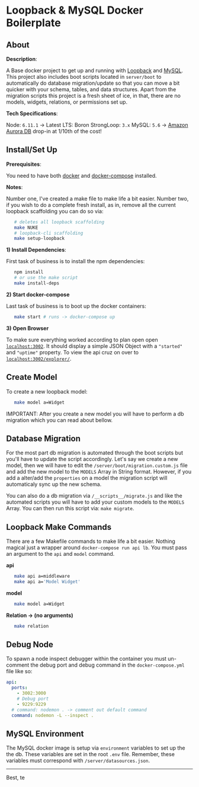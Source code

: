 # Loopback & MySQL Docker Boilerplate

## About

__Description__:

A Base docker project to get up and running with [Loopback](http://loopback.io) and [MySQL](https://www.mysql.com/). This project also includes boot scripts located in `server/boot` to automatically do database migration/update so that you can move a bit quicker with your schema, tables, and data structures. Apart from the migration scripts this project is a fresh sheet of ice, in that, there are no models, widgets, relations, or permissions set up.

__Tech Specifications__:

Node: `6.11.1` -> Latest LTS: Boron
StrongLoop: `3.x`
MySQL: `5.6` -> [Amazon Aurora DB](https://aws.amazon.com/rds/aurora/) drop-in at 1/10th of the cost!

## Install/Set Up

__Prerequisites__:

You need to have both [docker](https://docs.docker.com/engine/installation/) and [docker-compose](https://docs.docker.com/compose/install/) installed.

__Notes__:

Number one, I've created a make file to make life a bit easier. Number two, if you wish to do a complete fresh install, as in, remove all the current loopback scaffolding you can do so via:

```bash
   # deletes all loopback scaffolding
   make NUKE
   # loopback-cli scaffolding
   make setup-loopback
```

__1) Install Dependencies__:

First task of business is to install the npm dependencies:

```bash
   npm install
   # or use the make script
   make install-deps
```

__2) Start docker-compose__

Last task of business is to boot up the docker containers:

```bash
   make start # runs -> docker-compose up
```

__3) Open Browser__

To make sure everything worked according to plan open open [`localhost:3002`](http://localhost:3002/). It should display a simple JSON Object with a `"started"` and `"uptime"` property. To view the api cruz on over to [`localhost:3002/explorer/`](http://localhost:3002/explorer/).


## Create Model

To create a new loopback model:

```bash
   make model a=Widget
```

IMPORTANT: After you create a new model you will have to perform a db migration which you can read about bellow.

## Database Migration

For the most part db migration is automated through the boot scripts but you'll have to update the script accordingly. Let's say we create a new model, then we will have to edit the `/server/boot/migration.custom.js` file and add the new model to the `MODELS` Array in String format. However, if you add a alter/add the `properties` on a model the migration script will automaticaly sync up the new schema.

You can also do a db migration via `/__scripts__/migrate.js` and like the automated scripts you will have to add your custom models to the `MODELS` Array. You can then run this script via: `make migrate`.

## Loopback Make Commands

There are a few Makefile commands to make life a bit easier. Nothing magical just a wrapper around `docker-compose run api lb`. You must pass an argument to the `api` and `model` command.

__api__

```bash
   make api a=middleware
   make api a='Model Widget'
```

__model__

```bash
   make model a=Widget
```


__Relation -> (no arguments)__

```bash
   make relation
```


## Debug Node

To spawn a node inspect debugger within the container you must un-comment the debug port and debug command in the `docker-compose.yml` file like so:

```yaml
api:
  ports:
    - 3002:3000
    # Debug port
    - 9229:9229
  # command: nodemon . -> comment out default command
  command: nodemon -L --inspect .
```

## MySQL Environment

The MySQL docker image is setup via `environment` variables to set up the the db. These variables are set in the root `.env` file. Remember, these variables must correspond with `/server/datasources.json`.


---

Best, te
